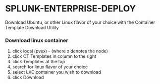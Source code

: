 # SPLUNK-ENTERPRISE-DEPLOY

Download Ubuntu, or other Linux flavor of your choice with the Container Template Download Utility

### Download linux container

1. click local (pvex) - (where x denotes the node)
2. click CT Templates in column to the right
3. click Templates at the top
4. search for linux flavor of your choice
5. select LXC container you wish to download
6. click Download

